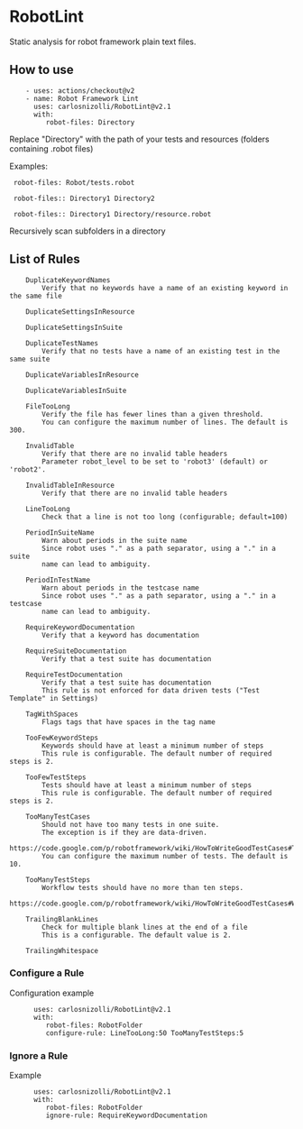 # RobotLint

Static analysis for robot framework plain text files.

## How to use

        - uses: actions/checkout@v2
        - name: Robot Framework Lint
          uses: carlosnizolli/RobotLint@v2.1
          with:
             robot-files: Directory
  
Replace "Directory" with the path of your tests and resources (folders containing .robot files)

Examples:
     
     robot-files: Robot/tests.robot
     
     robot-files:: Directory1 Directory2
     
     robot-files:: Directory1 Directory/resource.robot
     
Recursively scan subfolders in a directory

## List of Rules

        DuplicateKeywordNames
            Verify that no keywords have a name of an existing keyword in the same file
            
        DuplicateSettingsInResource
        
        DuplicateSettingsInSuite
        
        DuplicateTestNames
            Verify that no tests have a name of an existing test in the same suite
            
        DuplicateVariablesInResource
        
        DuplicateVariablesInSuite
        
        FileTooLong
            Verify the file has fewer lines than a given threshold.
            You can configure the maximum number of lines. The default is 300.
            
        InvalidTable
            Verify that there are no invalid table headers
            Parameter robot_level to be set to 'robot3' (default) or 'robot2'.
            
        InvalidTableInResource
            Verify that there are no invalid table headers
            
        LineTooLong
            Check that a line is not too long (configurable; default=100)
            
        PeriodInSuiteName
            Warn about periods in the suite name
            Since robot uses "." as a path separator, using a "." in a suite
            name can lead to ambiguity.
            
        PeriodInTestName
            Warn about periods in the testcase name
            Since robot uses "." as a path separator, using a "." in a testcase
            name can lead to ambiguity.
            
        RequireKeywordDocumentation
            Verify that a keyword has documentation
            
        RequireSuiteDocumentation
            Verify that a test suite has documentation
            
        RequireTestDocumentation
            Verify that a test suite has documentation
            This rule is not enforced for data driven tests ("Test Template" in Settings)
            
        TagWithSpaces
            Flags tags that have spaces in the tag name
            
        TooFewKeywordSteps
            Keywords should have at least a minimum number of steps
            This rule is configurable. The default number of required steps is 2.
            
        TooFewTestSteps
            Tests should have at least a minimum number of steps
            This rule is configurable. The default number of required steps is 2.
            
        TooManyTestCases
            Should not have too many tests in one suite.
            The exception is if they are data-driven.
            https://code.google.com/p/robotframework/wiki/HowToWriteGoodTestCases#Test_suite_structure
            You can configure the maximum number of tests. The default is 10.
            
        TooManyTestSteps
            Workflow tests should have no more than ten steps.
            https://code.google.com/p/robotframework/wiki/HowToWriteGoodTestCases#Workflow_tests
            
        TrailingBlankLines
            Check for multiple blank lines at the end of a file
            This is a configurable. The default value is 2.
            
        TrailingWhitespace

### Configure a Rule

Configuration example

          uses: carlosnizolli/RobotLint@v2.1
          with:
             robot-files: RobotFolder
             configure-rule: LineTooLong:50 TooManyTestSteps:5
             
 ### Ignore a Rule

Example

          uses: carlosnizolli/RobotLint@v2.1
          with:
             robot-files: RobotFolder
             ignore-rule: RequireKeywordDocumentation

